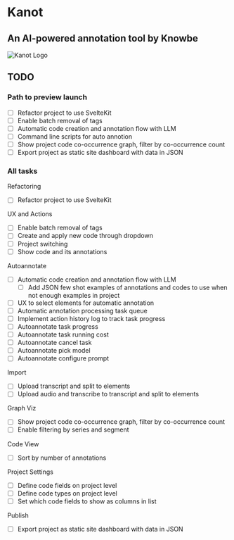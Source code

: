 # Kanot
## An AI-powered annotation tool by Knowbe

![Kanot Logo](https://github.com/user-attachments/assets/38d7af27-11ce-4ba6-941a-07218e6dbe8a)

## TODO 

### Path to preview launch

- [ ] Refactor project to use SvelteKit
- [ ] Enable batch removal of tags
- [ ] Automatic code creation and annotation flow with LLM
- [ ] Command line scripts for auto annotion
- [ ] Show project code co-occurrence graph, filter by co-occurrence count
- [ ] Export project as static site dashboard with data in JSON

### All tasks

Refactoring
- [ ] Refactor project to use SvelteKit

UX and Actions
- [ ] Enable batch removal of tags
- [ ] Create and apply new code through dropdown
- [ ] Project switching
- [ ] Show code and its annotations

Autoannotate
- [ ] Automatic code creation and annotation flow with LLM
  - [ ] Add JSON few shot examples of annotations and codes to use when not enough examples in project
- [ ] UX to select elements for automatic annotation
- [ ] Automatic annotation processing task queue
- [ ] Implement action history log to track task progress
- [ ] Autoannotate task progress
- [ ] Autoannotate task running cost
- [ ] Autoannotate cancel task
- [ ] Autoannotate pick model
- [ ] Autoannotate configure prompt
  
Import 
- [ ] Upload transcript and split to elements
- [ ] Upload audio and transcribe to transcript and split to elements

Graph Viz
- [ ] Show project code co-occurrence graph, filter by co-occurrence count
- [ ] Enable filtering by series and segment

Code View
- [ ] Sort by number of annotations

Project Settings
- [ ] Define code fields on project level
- [ ] Define code types on project level
- [ ] Set which code fields to show as columns in list

Publish 
- [ ] Export project as static site dashboard with data in JSON
